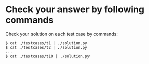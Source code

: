 # Check your answer by following commands

Check your solution on each test case by commands:

```
$ cat ./testcases/t1 | ./solution.py
$ cat ./testcases/t2 | ./solution.py
...
$ cat ./testcases/t10 | ./solution.py
```
